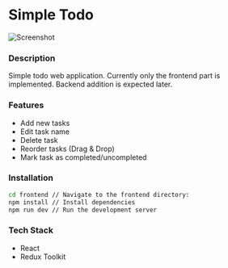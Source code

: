 # Simple Todo
![Screenshot](screenshot/main.png)

### Description
Simple todo web application. Currently only the frontend part is implemented. Backend addition is expected later.

### Features
- Add new tasks
- Edit task name
- Delete task
- Reorder tasks (Drag & Drop)
- Mark task as completed/uncompleted

### Installation
```bash
cd frontend // Navigate to the frontend directory:
npm install // Install dependencies
npm run dev // Run the development server
```

### Tech Stack
- React
- Redux Toolkit